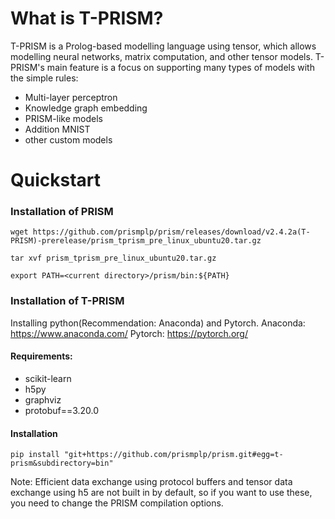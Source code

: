 # What is T-PRISM?
T-PRISM is a Prolog-based modelling language using tensor, which allows modelling neural networks, matrix computation, and other tensor models.
T-PRISM's main feature is a focus on supporting many types of models with the simple rules:
 - Multi-layer perceptron
 - Knowledge graph embedding
 - PRISM-like models
 - Addition MNIST
 - other custom models

# Quickstart


### Installation of PRISM
```
wget https://github.com/prismplp/prism/releases/download/v2.4.2a(T-PRISM)-prerelease/prism_tprism_pre_linux_ubuntu20.tar.gz

tar xvf prism_tprism_pre_linux_ubuntu20.tar.gz

export PATH=<current directory>/prism/bin:${PATH}
```

### Installation of T-PRISM

Installing python(Recommendation: Anaconda) and Pytorch.
Anaconda: https://www.anaconda.com/
Pytorch: https://pytorch.org/

#### Requirements:

- scikit-learn
- h5py
- graphviz
- protobuf==3.20.0

#### Installation
```
pip install "git+https://github.com/prismplp/prism.git#egg=t-prism&subdirectory=bin"
```

Note: Efficient data exchange using protocol buffers and tensor data exchange using h5 are not built in by default, so if you want to use these, you need to change the PRISM compilation options.


